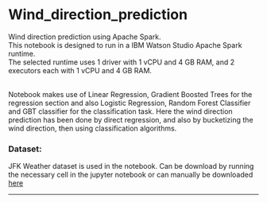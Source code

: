 <h1>Wind_direction_prediction</h1>
<p>Wind direction prediction using Apache Spark.<br>
This notebook is designed to run in a IBM Watson Studio Apache Spark runtime.<br>
The selected runtime uses 1 driver with 1 vCPU and 4 GB RAM, and 2 executors each with 1 vCPU and 4 GB RAM.</p><p><br>
Notebook makes use of Linear Regression, Gradient Boosted Trees for the regression section and also Logistic Regression, Random Forest Classifier and GBT classifier for the classification task. Here the wind direction prediction has been done by direct regression, and also by bucketizing the wind direction, then using classification algorithms.</p>
<h3>Dataset:</h3>
<p>JFK Weather dataset is used in the notebook. Can be download by running the necessary cell in the jupyter notebook or can manually be downloaded <a href="http://max-training-data.s3-api.us-geo.objectstorage.softlayer.net/noaa-weather/jfk_weather.tar.gz">here</a></p>
<hr>
